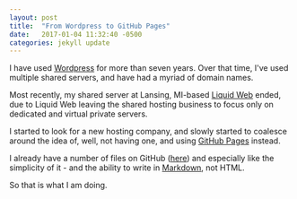 ```yaml
---
layout: post
title:  "From Wordpress to GitHub Pages"
date:   2017-01-04 11:32:40 -0500
categories: jekyll update
---
```

I have used [Wordpress](http://wordpress.org) for more than seven years. Over that time, I've used multiple shared servers, and have had a myriad of domain names. 

Most recently, my shared server at Lansing, MI-based [Liquid Web](https://www.liquidweb.com/) ended, due to Liquid Web leaving the shared hosting business to focus only on dedicated and virtual private servers. 

I started to look for a new hosting company, and slowly started to coalesce around the idea of, well, not having one, and using [GitHub Pages](https://pages.github.com/) instead.

I already have a number of files on GitHub ([here](https://github.com/jrosen48)) and especially like the simplicity of it - and the ability to write in [Markdown](https://daringfireball.net/projects/markdown/), not HTML.

So that is what I am doing.
